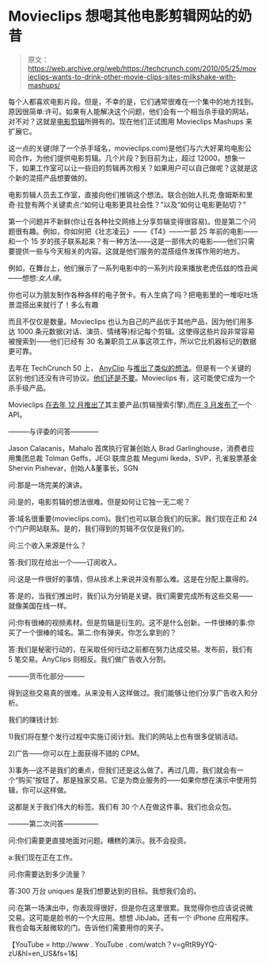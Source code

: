 # Movieclips 想喝其他电影剪辑网站的奶昔

> 原文：<https://web.archive.org/web/https://techcrunch.com/2010/05/25/movieclips-wants-to-drink-other-movie-clips-sites-milkshake-with-mashups/>

每个人都喜欢电影片段。但是，不幸的是，它们通常很难在一个集中的地方找到。原因很简单:许可。如果有人能解决这个问题，他们会有一个相当杀手级的网站，对不对？这就是[电影剪辑](https://web.archive.org/web/20230205141811/http://movieclips.com/)所拥有的。现在他们正试图用 Movieclips Mashups 来扩展它。

这一点的关键(除了一个杀手域名，movieclips.com)是他们与六大好莱坞电影公司合作，为他们提供电影剪辑。几个片段？到目前为止，超过 12000。想象一下，如果工作室可以让一些旧的剪辑再次相关？如果用户可以自己做呢？这就是这个新的混搭产品想要做的。

电影剪辑人员去工作室，直接向他们推销这个想法。联合创始人扎克·詹姆斯和里奇·拉登有两个关键卖点:“如何让电影更具社会性？”以及“如何让电影更贴切？”

第一个问题并不新鲜(你让在各种社交网络上分享剪辑变得很容易)。但是第二个问题很有趣。例如，你如何把《壮志凌云》——《T4》——一部 25 年前的电影——和一个 15 岁的孩子联系起来？有一种方法——这是一部伟大的电影——他们只需要提供一些与今天相关的内容。这就是他们服务的混搭组件发挥作用的地方。

例如，在舞台上，他们展示了一系列电影中的一系列片段来播放老虎伍兹的性丑闻——想想:*女人缘*。

你也可以为朋友制作各种各样的电子贺卡。有人生病了吗？把电影里的一堆呕吐场景混搭出来就行了！多么有趣

而且不仅仅是数量。Movieclips 也认为自己的产品优于其他产品，因为他们用多达 1000 条元数据(对话、演员、情绪等)标记每个剪辑。这使得这些片段非常容易被搜索到——他们已经有 30 名兼职员工从事这项工作，所以它比机器标记的数据更可靠。

去年在 TechCrunch 50 上， [AnyClip](https://web.archive.org/web/20230205141811/http://anyclip.com/) 与[推出了类似的想法](https://web.archive.org/web/20230205141811/https://techcrunch.com/2009/09/15/tc50-find-the-perfect-scene-every-time-anyclip-is-a-search-engine-for-movie-clips/)。但是有一个关键的区别:他们还没有许可协议。[他们还是不要](https://web.archive.org/web/20230205141811/https://techcrunch.com/2010/03/16/anyclip-launches/)。Movieclips 有，这可能使它成为一个杀手级产品。

Movieclips [在去年 12 月推出了](https://web.archive.org/web/20230205141811/https://techcrunch.com/2009/12/03/movieclips-movie-clips/)其主要产品(剪辑搜索引擎),而[在 3 月发布了](https://web.archive.org/web/20230205141811/https://techcrunch.com/2010/03/01/if-you-build-it-he-will-come-movieclips-now-available-internationally-releases-api/)一个 API。

———与评委的问答————

Jason Calacanis，Mahalo 首席执行官兼创始人
Brad Garlinghouse，消费者应用集团总裁
Tolman Geffs，JEGI 联席总裁
Megumi Ikeda，SVP，孔雀股票基金
Shervin Pishevar，创始人&董事长，SGN

问:那是一场完美的演讲。

问:是的，电影剪辑的想法很难。但是如何让它独一无二呢？

答:域名很重要(movieclips.com)。我们也可以联合我们的玩家。我们现在正和 24 个门户网站联系。是的，我们得到的剪辑不仅仅是我们的。

问:三个收入来源是什么？

答:我们现在给出一个——订阅收入。

问:这是一件很好的事情，但从技术上来说并没有那么难。这是在分配上赢得的。

答:是的，当我们推出时，我们认为分销是关键。我们需要完成所有这些交易——就像美国在线一样。

问:你有很棒的视频素材。但是剪辑是衍生的。这不是什么创新。一件很棒的事:你买了一个很棒的域名。第二:你有弹夹。你怎么拿到的？

答:我们是秘密行动的，在采取任何行动之前都在努力达成交易。发布前，我们有 5 笔交易。AnyClips 则相反。我们做广告收入分割。

———货币化部分———

得到这些交易真的很难。从来没有人这样做过。我们能够让他们分享广告收入和分析。

我们的赚钱计划:

1)我们将在整个发行过程中实施订阅计划。我们的网站上也有很多促销活动。

2)广告——你可以在上面获得不错的 CPM。

3)事务—这不是我们的重点，但我们还是这么做了。再过几周，我们就会有一个“购买”按钮了。那是独家交易。它是为商业服务的——如果你想在演示中使用剪辑，你可以这样做。

这都是关于我们伟大的标签。我们有 30 个人在做这件事。我们也会众包。

———第二次问答—————

问:你们需要更直接地面对问题。糟糕的演示。我不会投资。

a:我们现在正在工作。

问:你需要达到多少流量？

答:300 万台 uniques 是我们想要达到的目标。我想我们会的。

问:在第一场演出中，你表现得很好，但是你在这里很累。我觉得你也应该说说微交易。这可能是脸书的一个大应用。想想 JibJab。还有一个 iPhone 应用程序。我也会每天敲微软的门。告诉他们需要用你的夹子。

【YouTube = http://www . YouTube . com/watch？v=gRtR9yYQ-zU&hl=en_US&fs=1&]